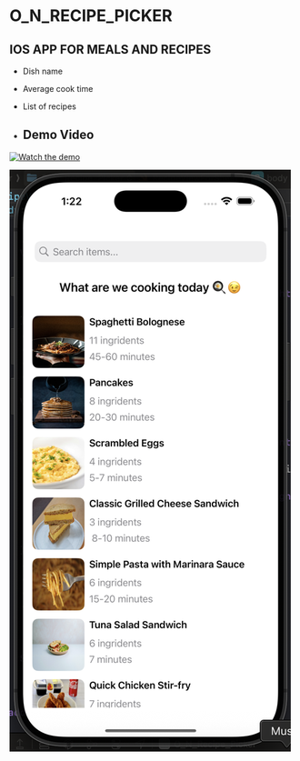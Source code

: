 # O_N_RECIPE_PICKER

## IOS APP FOR MEALS AND RECIPES

* Dish name
* Average cook time
* List of recipes

* ## Demo Video
[![Watch the demo]([https://img.youtube.com/vi/dQw4w9WgXcQ/0.jpg)](https://www.youtube.com/watch?v=dQw4w9WgXcQ](https://youtu.be/bdnvQeJmWLA))


![image alt](https://github.com/Kristen-Gallant/O_N_Recipe_Picker/blob/ba8d5d22998c00484518975e6aefc228ac6f5fd6/O_N_RECIPE_PICKER.png)
